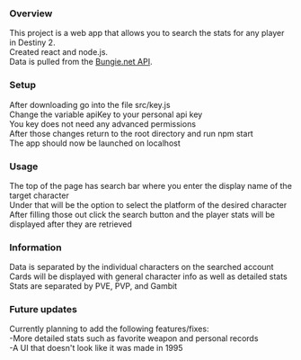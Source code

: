 ### Overview
This project is a web app that allows you to search the stats for any player in Destiny 2.<br/>
Created react and node.js.<br/>
Data is pulled from the [Bungie.net API](https://github.com/Bungie-net/api).<br/>

### Setup
After downloading go into the file src/key.js<br/>
Change the variable apiKey to your personal api key<br/>
You key does not need any advanced permissions<br/>
After those changes return to the root directory and run npm start<br/>
The app should now be launched on localhost<br/>

### Usage
The top of the page has search bar where you enter the display name of the target character<br/>
Under that will be the option to select the platform of the desired character<br/>
After filling those out click the search button and the player stats will be displayed after they are retrieved<br/>


### Information
Data is separated by the individual characters on the searched account<br/>
Cards will be displayed with general character info as well as detailed stats<br/>
Stats are separated by PVE, PVP, and Gambit<br/>

### Future updates
Currently planning to add the following features/fixes:<br/>
-More detailed stats such as favorite weapon and personal records<br/>
-A UI that doesn't look like it was made in 1995<br/>
